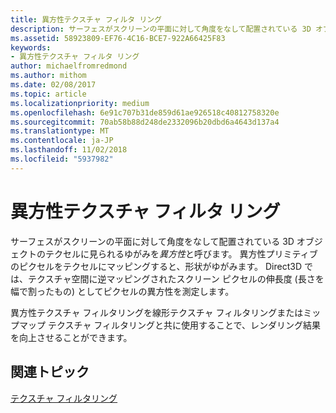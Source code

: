 ```yaml
---
title: 異方性テクスチャ フィルタ リング
description: サーフェスがスクリーンの平面に対して角度をなして配置されている 3D オブジェクトのテクセルに見られるゆがみを異方性と呼びます。 異方性プリミティブのピクセルをテクセルにマッピングすると、形状がゆがみます。
ms.assetid: 58923809-EF76-4C16-BCE7-922A66425F83
keywords:
- 異方性テクスチャ フィルタ リング
author: michaelfromredmond
ms.author: mithom
ms.date: 02/08/2017
ms.topic: article
ms.localizationpriority: medium
ms.openlocfilehash: 6e91c707b31de859d61ae926518c40812758320e
ms.sourcegitcommit: 70ab58b88d248de2332096b20dbd6a4643d137a4
ms.translationtype: MT
ms.contentlocale: ja-JP
ms.lasthandoff: 11/02/2018
ms.locfileid: "5937982"
---
```

# <a name="anisotropic-texture-filtering"></a>異方性テクスチャ フィルタ リング


サーフェスがスクリーンの平面に対して角度をなして配置されている 3D オブジェクトのテクセルに見られるゆがみを*異方性*と呼びます。 異方性プリミティブのピクセルをテクセルにマッピングすると、形状がゆがみます。 Direct3D では、テクスチャ空間に逆マッピングされたスクリーン ピクセルの伸長度 (長さを幅で割ったもの) としてピクセルの異方性を測定します。

異方性テクスチャ フィルタリングを線形テクスチャ フィルタリングまたはミップマップ テクスチャ フィルタリングと共に使用することで、レンダリング結果を向上させることができます。

## <a name="span-idrelated-topicsspanrelated-topics"></a><span id="related-topics"></span>関連トピック


[テクスチャ フィルタリング](texture-filtering.md)

 

 





